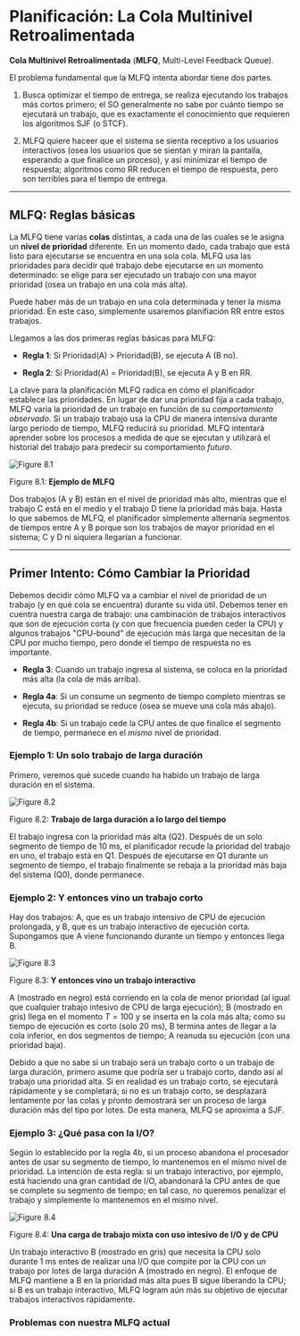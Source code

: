 # Planificación: La Cola Multinivel Retroalimentada

**Cola Multinivel Retroalimentada** (**MLFQ**, Multi-Level Feedback Queue).

El problema fundamental que la MLFQ intenta abordar tiene dos partes.

1. Busca optimizar el tiempo de entrega, se realiza ejecutando los trabajos más cortos primero; el SO generalmente no sabe por cuánto tiempo se ejecutará un trabajo, que es exactamente el conocimiento que requieren los algoritmos SJF (o STCF).

2. MLFQ quiere haceer que el sistema se sienta receptivo a los usuarios interactivos (osea los usuarios que se sientan y miran la pantalla, esperando a que finalice un proceso), y así minimizar el tiempo de respuesta; algoritmos como RR reducen el tiempo de respuesta, pero son terribles para el tiempo de entrega.

---

## MLFQ: Reglas básicas

La MLFQ tiene varias **colas** distintas, a cada una de las cuales se le asigna un **nivel de prioridad** diferente. En un momento dado, cada trabajo que está listo para ejecutarse se encuentra en una sola cola. MLFQ usa las prioridades para decidir qué trabajo debe ejecutarse en un momento determinado: se elige para ser ejecutado un trabajo con una mayor prioridad (osea un trabajo en una cola más alta).

Puede haber más de un trabajo en una cola determinada y tener la misma prioridad. En este caso, simplemente usaremos planifiación RR entre estos trabajos.

Llegamos a las dos primeras reglas básicas para MLFQ:

* **Regla 1**: Si Prioridad(A) > Prioridad(B), se ejecuta A (B no).

* **Regla 2**: Si Prioridad(A) = Prioridad(B), se ejecuta A y B en RR.

La clave para la planificación MLFQ radica en cómo el planificador establece las prioridades. En lugar de dar una prioridad fija a cada trabajo, MLFQ varía la prioridad de un trabajo en función de su *comportamiento observado*. Si un trabajo trabajo usa la CPU de manera intensiva durante largo período de tiempo, MLFQ reducirá su prioridad. MLFQ intentará aprender sobre los procesos a medida de que se ejecutan y utilizará el historial del trabajo para predecir su comportamiento *futuro*.

![Figure 8.1](../imagenes/figure8_1.png)

Figure 8.1: **Ejemplo de MLFQ**

Dos trabajos (A y B) están en el nivel de prioridad más alto, mientras que el trabajo C está en el medio y el trabajo D tiene la prioridad más baja. Hasta lo que sabemos de MLFQ, el planificador simplemente alternaría segmentos de tiempos entre A y B porque son los trabajos de mayor prioridad en el sistema; C y D ni siquiera llegarían a funcionar.

---

## Primer Intento: Cómo Cambiar la Prioridad

Debemos decidir cómo MLFQ va a cambiar el nivel de prioridad de un trabajo (y en qué cola se encuentra) durante su vida útil. Debemos tener en cuentra nuestra carga de trabajo: una cambinación de trabajos interactivos que son de ejecución corta (y con que frecuencia pueden ceder la CPU) y algunos trabajos "CPU-bound" de ejecución más larga que necesitan de la CPU por mucho tiempo, pero donde el tiempo de respuesta no es importante.

* **Regla 3**: Cuando un trabajo ingresa al sistema, se coloca en la prioridad más alta (la cola de más arriba).

* **Regla 4a**: Si un consume un segmento de tiempo completo mientras se ejecuta, su prioridad se reduce (osea se mueve una cola más abajo).

* **Regla 4b**: Si un trabajo cede la CPU antes de que finalice el segmento de tiempo, permanece en el *mismo* nivel de prioridad.

### Ejemplo 1: Un solo trabajo de larga duración

Primero, veremos qué sucede cuando ha habido un trabajo de larga duración en el sistema.

![Figure 8.2](../imagenes/figure8_2.png)

Figure 8.2: **Trabajo de larga duración a lo largo del tiempo**

El trabajo ingresa con la prioridad más alta (Q2). Después de un solo segmento de tiempo de 10 ms, el planificador recude la prioridad del trabajo en uno, el trabajo está en Q1. Después de ejecutarse en Q1 durante un segmento de tiempo, el trabajo finalmente se rebaja a la prioridad más baja del sistema (Q0), donde permanece.

### Ejemplo 2: Y entonces vino un trabajo corto

Hay dos trabajos: A, que es un trabajo intensivo de CPU de ejecución prolongada, y B, que es un trabajo interactivo de ejecución corta. Supongamos que A viene funcionando durante un tiempo y entonces llega B.

![Figure 8.3](../imagenes/figure8_3.png)

Figure 8.3: **Y entonces vino un trabajo interactivo**

A (mostrado en negro) está corriendo en la cola de menor prioridad (al igual que cualquier trabajo intesivo de CPU de larga ejecución); B (mostrado en gris) llega en el momento $T = 100$ y se inserta en la cola más alta; como su tiempo de ejecución es corto (solo 20 ms), B termina antes de llegar a la cola inferior, en dos segmentos de tiempo; A reanuda su ejecución (con una prioridad baja).

Debido a que no sabe si un trabajo será un trabajo corto o un trabajo de larga duración, primero asume que podría ser u trabajo corto, dando así al trabajo una prioridad alta. Si en realidad es un trabajo corto, se ejecutará rápidamente y se completará; si no es un trabajo corto, se desplazará lentamente por las colas y pŕonto demostrará ser un proceso de larga duración más del tipo por lotes. De esta manera, MLFQ se aproxima a SJF.

### Ejemplo 3: ¿Qué pasa con la I/O?

Según lo establecido por la regla 4b, si un proceso abandona el procesador antes de usar su segmento de tiempo, lo mantenemos en el mismo nivel de prioridad. La intención de esta regla: si un trabajo interactivo, por ejemplo, está haciendo una gran cantidad de I/O, abandonará la CPU antes de que se complete su segmento de tiempo; en tal caso, no queremos penalizar el trabajo y simplemente lo mantenemos en el mismo nivel.

![Figure 8.4](../imagenes/figure8_4.png)

Figure 8.4: **Una carga de trabajo mixta con uso intesivo de I/O y de CPU**

Un trabajo interactivo B (mostrado en gris) que necesita la CPU solo durante 1 ms entes de realizar una I/O que compite por la CPU con un trabajo por lotes de larga duración A (mostrado en negro). El enfoque de MLFQ mantiene a B en la prioridad más alta pues B sigue liberando la CPU; si B es un trabajo interactivo, MLFQ logram aún más su objetivo de ejecutar trabajos interactivos rápidamente.

### Problemas con nuestra MLFQ actual

